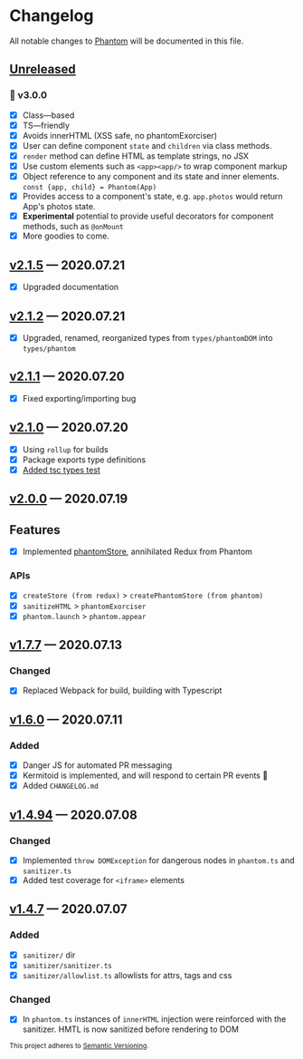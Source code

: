 # Changelog

All notable changes to [Phantom](https://github.com/sidiousvic/phantom) will be documented in this file.

## [Unreleased]

### 👻 v3.0.0
- [x] Class—based
- [x] TS—friendly
- [x] Avoids innerHTML (XSS safe, no phantomExorciser)
- [x] User can define component `state` and `children` via class methods.
- [x] `render` method can define HTML as template strings, no JSX
- [x] Use custom elements such as `<app><app/>` to wrap component markup
- [x] Object reference to any component and its state and inner elements. `const {app, child} = Phantom(App)`
- [x] Provides access to a component's state, e.g. `app.photos` would return App's photos state.
- [x] **Experimental** potential to provide useful decorators for component methods, such as `@onMount`
- [x] More goodies to come.

<!-- ## [v0.0.0] — y.m.d
[v0.0.0]: https://github.com/sidiousvic/phantom/compare/vz.z.z...v0.0.0 -->

## [v2.1.5] — 2020.07.21

- [x] Upgraded documentation

## [v2.1.2] — 2020.07.21

- [x] Upgraded, renamed, reorganized types from `types/phantomDOM` into `types/phantom`

## [v2.1.1] — 2020.07.20

- [x] Fixed exporting/importing bug

## [v2.1.0] — 2020.07.20

- [x] Using `rollup` for builds
- [x] Package exports type definitions
- [x] [Added tsc types test](./spec/types.test.ts)

## [v2.0.0] — 2020.07.19

## Features

- [x] Implemented [phantomStore](https://github.com/sidiousvic/phantom#manage-state), annihilated Redux from Phantom

### APIs

- [x] `createStore (from redux)` > `createPhantomStore (from phantom)`
- [x] `sanitizeHTML` > `phantomExorciser`
- [x] `phantom.launch` > `phantom.appear`

## [v1.7.7] — 2020.07.13

### Changed

- [x] Replaced Webpack for build, building with Typescript

## [v1.6.0] — 2020.07.11

### Added

- [x] Danger JS for automated PR messaging
- [x] Kermitoid is implemented, and will respond to certain PR events 🐸
- [x] Added `CHANGELOG.md`

## [v1.4.94] — 2020.07.08

### Changed

- [x] Implemented `throw DOMException` for dangerous nodes in `phantom.ts` and `sanitizer.ts`
- [x] Added test coverage for `<iframe>` elements

## [v1.4.7] — 2020.07.07

### Added

- [x] `sanitizer/` dir
- [x] `sanitizer/sanitizer.ts`
- [x] `sanitizer/allowlist.ts` allowlists for attrs, tags and css

### Changed

- [x] In `phantom.ts` instances of `innerHTML` injection were reinforced with the sanitizer. HMTL is now sanitized before rendering to DOM

[unreleased]: https://github.com/sidiousvic/phantom/compare/v2.1.2...HEAD
[v2.1.5]: https://github.com/sidiousvic/phantom/compare/v2.1.2...v2.1.5
[v2.1.2]: https://github.com/sidiousvic/phantom/compare/v2.1.1...v2.1.2
[v2.1.1]: https://github.com/sidiousvic/phantom/compare/v2.1.0...v2.1.1
[v2.1.0]: https://github.com/sidiousvic/phantom/compare/v2.0.0...v2.1.0
[v2.0.0]: https://github.com/sidiousvic/phantom/compare/v1.7.7...v2.0.0
[v1.7.7]: https://github.com/sidiousvic/phantom/compare/v1.6.0...v1.7.7
[v1.6.0]: https://github.com/sidiousvic/phantom/compare/v1.4.94...v1.6.0
[v1.4.94]: https://github.com/sidiousvic/phantom/compare/v1.4.93...v1.4.94
[v1.4.7]: https://github.com/sidiousvic/phantom/compare/v1.4.6...v1.4.7

<sub>This project adheres to [Semantic Versioning](https://semver.org/spec/v2.0.0.html).</sub>
